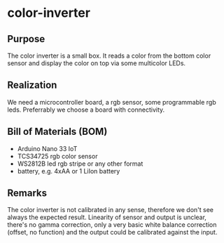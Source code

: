 # color-inverter

## Purpose

The color inverter is a small box. It reads a color from the bottom color sensor
and display the color on top via some multicolor LEDs.

## Realization

We need a microcontroller board, a rgb sensor, some programmable rgb leds. Preferrably
we choose a board with connectivity.

## Bill of Materials (BOM)

* Arduino Nano 33 IoT
* TCS34725 rgb color sensor
* WS2812B led rgb stripe or any other format
* battery, e.g. 4xAA or 1 LiIon battery

## Remarks

The color inverter is not calibrated in any sense, therefore we don't see always the expected
result. Linearity of sensor and output is unclear, there's no gamma correction, only a very
basic white balance correction (offset, no function) and the output could be calibrated against
the input.
